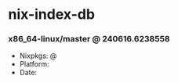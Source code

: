 # nix-index-db
### x86_64-linux/master @ 240616.6238558
- Nixpkgs: @[](https://github.com/NixOS/nixpkgs/commit/6238558e56ff6387fd42e2d7bca17f6dfc9751c6)
- Platform: 
- Date: 

